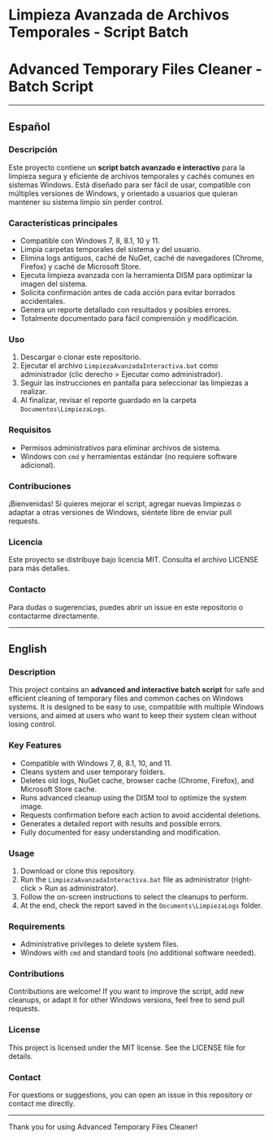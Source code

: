# Limpieza Avanzada de Archivos Temporales - Script Batch  
# Advanced Temporary Files Cleaner - Batch Script

---

## Español

### Descripción

Este proyecto contiene un **script batch avanzado e interactivo** para la limpieza segura y eficiente de archivos temporales y cachés comunes en sistemas Windows. Está diseñado para ser fácil de usar, compatible con múltiples versiones de Windows, y orientado a usuarios que quieran mantener su sistema limpio sin perder control.

### Características principales

- Compatible con Windows 7, 8, 8.1, 10 y 11.  
- Limpia carpetas temporales del sistema y del usuario.  
- Elimina logs antiguos, caché de NuGet, caché de navegadores (Chrome, Firefox) y caché de Microsoft Store.  
- Ejecuta limpieza avanzada con la herramienta DISM para optimizar la imagen del sistema.  
- Solicita confirmación antes de cada acción para evitar borrados accidentales.  
- Genera un reporte detallado con resultados y posibles errores.  
- Totalmente documentado para fácil comprensión y modificación.

### Uso

1. Descargar o clonar este repositorio.  
2. Ejecutar el archivo `LimpiezaAvanzadaInteractiva.bat` como administrador (clic derecho > Ejecutar como administrador).  
3. Seguir las instrucciones en pantalla para seleccionar las limpiezas a realizar.  
4. Al finalizar, revisar el reporte guardado en la carpeta `Documentos\LimpiezaLogs`.

### Requisitos

- Permisos administrativos para eliminar archivos de sistema.  
- Windows con `cmd` y herramientas estándar (no requiere software adicional).

### Contribuciones

¡Bienvenidas! Si quieres mejorar el script, agregar nuevas limpiezas o adaptar a otras versiones de Windows, siéntete libre de enviar pull requests.

### Licencia

Este proyecto se distribuye bajo licencia MIT. Consulta el archivo LICENSE para más detalles.

### Contacto

Para dudas o sugerencias, puedes abrir un issue en este repositorio o contactarme directamente.

---

## English

### Description

This project contains an **advanced and interactive batch script** for safe and efficient cleaning of temporary files and common caches on Windows systems. It is designed to be easy to use, compatible with multiple Windows versions, and aimed at users who want to keep their system clean without losing control.

### Key Features

- Compatible with Windows 7, 8, 8.1, 10, and 11.  
- Cleans system and user temporary folders.  
- Deletes old logs, NuGet cache, browser cache (Chrome, Firefox), and Microsoft Store cache.  
- Runs advanced cleanup using the DISM tool to optimize the system image.  
- Requests confirmation before each action to avoid accidental deletions.  
- Generates a detailed report with results and possible errors.  
- Fully documented for easy understanding and modification.

### Usage

1. Download or clone this repository.  
2. Run the `LimpiezaAvanzadaInteractiva.bat` file as administrator (right-click > Run as administrator).  
3. Follow the on-screen instructions to select the cleanups to perform.  
4. At the end, check the report saved in the `Documents\LimpiezaLogs` folder.

### Requirements

- Administrative privileges to delete system files.  
- Windows with `cmd` and standard tools (no additional software needed).

### Contributions

Contributions are welcome! If you want to improve the script, add new cleanups, or adapt it for other Windows versions, feel free to send pull requests.

### License

This project is licensed under the MIT license. See the LICENSE file for details.

### Contact

For questions or suggestions, you can open an issue in this repository or contact me directly.

---

Thank you for using Advanced Temporary Files Cleaner!
